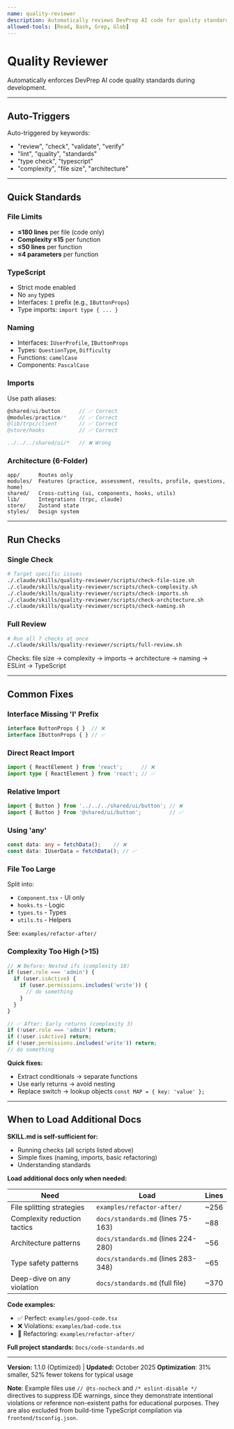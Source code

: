 ```yaml
---
name: quality-reviewer
description: Automatically reviews DevPrep AI code for quality standards including ESLint compliance, TypeScript strict mode, 180-line file limits, complexity under 15, proper naming conventions, import patterns, and architectural compliance with the 6-folder structure
allowed-tools: [Read, Bash, Grep, Glob]
---
```


# Quality Reviewer

Automatically enforces DevPrep AI code quality standards during development.

---

## Auto-Triggers

Auto-triggered by keywords:
- "review", "check", "validate", "verify"
- "lint", "quality", "standards"
- "type check", "typescript"
- "complexity", "file size", "architecture"

---

## Quick Standards

### File Limits
- **≤180 lines** per file (code only)
- **Complexity ≤15** per function
- **≤50 lines** per function
- **≤4 parameters** per function

### TypeScript
- Strict mode enabled
- No `any` types
- Interfaces: `I` prefix (e.g., `IButtonProps`)
- Type imports: `import type { ... }`

### Naming
- Interfaces: `IUserProfile`, `IButtonProps`
- Types: `QuestionType`, `Difficulty`
- Functions: `camelCase`
- Components: `PascalCase`

### Imports
Use path aliases:
```typescript
@shared/ui/button      // ✅ Correct
@modules/practice/*    // ✅ Correct
@lib/trpc/client       // ✅ Correct
@store/hooks           // ✅ Correct

../../../shared/ui/*   // ❌ Wrong
```

### Architecture (6-Folder)
```
app/      Routes only
modules/  Features (practice, assessment, results, profile, questions, home)
shared/   Cross-cutting (ui, components, hooks, utils)
lib/      Integrations (trpc, claude)
store/    Zustand state
styles/   Design system
```

---

## Run Checks

### Single Check
```bash
# Target specific issues
./.claude/skills/quality-reviewer/scripts/check-file-size.sh
./.claude/skills/quality-reviewer/scripts/check-complexity.sh
./.claude/skills/quality-reviewer/scripts/check-imports.sh
./.claude/skills/quality-reviewer/scripts/check-architecture.sh
./.claude/skills/quality-reviewer/scripts/check-naming.sh
```

### Full Review
```bash
# Run all 7 checks at once
./.claude/skills/quality-reviewer/scripts/full-review.sh
```

Checks: file size → complexity → imports → architecture → naming → ESLint → TypeScript

---

## Common Fixes

### Interface Missing 'I' Prefix
```typescript
interface ButtonProps { }  // ❌
interface IButtonProps { } // ✅
```

### Direct React Import
```typescript
import { ReactElement } from 'react';      // ❌
import type { ReactElement } from 'react'; // ✅
```

### Relative Import
```typescript
import { Button } from '../../../shared/ui/button'; // ❌
import { Button } from '@shared/ui/button';         // ✅
```

### Using 'any'
```typescript
const data: any = fetchData();    // ❌
const data: IUserData = fetchData(); // ✅
```

### File Too Large
Split into:
- `Component.tsx` - UI only
- `hooks.ts` - Logic
- `types.ts` - Types
- `utils.ts` - Helpers

See: `examples/refactor-after/`

### Complexity Too High (>15)
```typescript
// ❌ Before: Nested ifs (complexity 18)
if (user.role === 'admin') {
  if (user.isActive) {
    if (user.permissions.includes('write')) {
      // do something
    }
  }
}

// ✅ After: Early returns (complexity 3)
if (!user.role === 'admin') return;
if (!user.isActive) return;
if (!user.permissions.includes('write')) return;
// do something
```

**Quick fixes:**
- Extract conditionals → separate functions
- Use early returns → avoid nesting
- Replace switch → lookup objects `const MAP = { key: 'value' };`

---

## When to Load Additional Docs

**SKILL.md is self-sufficient for:**
- Running checks (all scripts listed above)
- Simple fixes (naming, imports, basic refactoring)
- Understanding standards

**Load additional docs only when needed:**

| Need | Load | Lines |
|------|------|-------|
| File splitting strategies | `examples/refactor-after/` | ~256 |
| Complexity reduction tactics | `docs/standards.md` (lines 75-163) | ~88 |
| Architecture patterns | `docs/standards.md` (lines 224-280) | ~56 |
| Type safety patterns | `docs/standards.md` (lines 283-348) | ~65 |
| Deep-dive on any violation | `docs/standards.md` (full file) | ~370 |

**Code examples:**
- ✅ Perfect: `examples/good-code.tsx`
- ❌ Violations: `examples/bad-code.tsx`
- 🔄 Refactoring: `examples/refactor-after/`

**Full project standards:** `Docs/code-standards.md`

---

**Version:** 1.1.0 (Optimized) | **Updated:** October 2025
**Optimization**: 31% smaller, 52% fewer tokens for typical usage

**Note**: Example files use `// @ts-nocheck` and `/* eslint-disable */` directives to suppress IDE warnings, since they demonstrate intentional violations or reference non-existent paths for educational purposes. They are also excluded from build-time TypeScript compilation via `frontend/tsconfig.json`.
